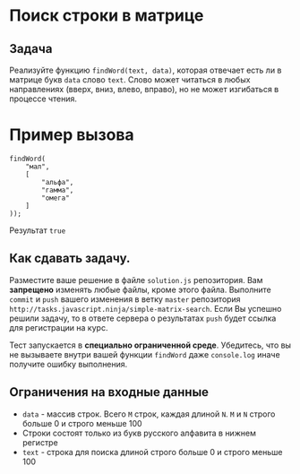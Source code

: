 # Поиск строки в матрице
## Задача
Реализуйте функцию `findWord(text, data)`, которая отвечает есть ли в матрице букв `data` слово `text`. Слово может читаться в любых направлениях (вверх, вниз, влево, вправо), но не может изгибаться в процессе чтения.

# Пример вызова
```
findWord(
    "мал",
    [
        "альфа",
        "гамма",
        "омега"
    ]
));
```
Результат `true` 

## Как сдавать задачу.
Разместите ваше решение в файле `solution.js` репозитория. Вам **запрещено** изменять любые файлы, кроме этого файла. Выполните `commit` и `push` вашего изменения в ветку `master` репозитория `http://tasks.javascript.ninja/simple-matrix-search`. Если Вы успешно решили задачу, то в ответе сервера о результатах `push` будет ссылка для регистрации на курс.

Тест запускается в **специально ограниченной среде**. Убедитесь, что вы не вызываете внутри вашей функции `findWord` даже `console.log` иначе получите ошибку выполнения.

## Ограничения на входные данные
* `data` - массив строк. Всего `M` строк, каждая длиной `N`. `M` и `N` строго больше 0 и строго меньше 100
* Строки состоят только из букв русского алфавита в нижнем регистре
* `text` - строка для поиска длиной строго больше 0 и строго меньше 100

